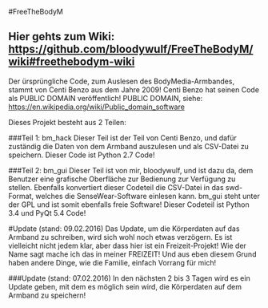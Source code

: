 #FreeTheBodyM  

## Hier gehts zum Wiki: https://github.com/bloodywulf/FreeTheBodyM/wiki#freethebodym-wiki  

Der ürsprüngliche Code, zum Auslesen des BodyMedia-Armbandes, stammt von Centi Benzo aus dem Jahre 2009!
Centi Benzo hat seinen Code als PUBLIC DOMAIN veröffentlich!
PUBLIC DOMAIN, siehe: https://en.wikipedia.org/wiki/Public_domain_software


Dieses Projekt besteht aus 2 Teilen:

###Teil 1: bm_hack
Dieser Teil ist der Teil von Centi Benzo, und dafür zuständig die Daten von dem Armband auszulesen und als CSV-Datei zu speichern. Dieser Code ist Python 2.7 Code!

###Teil 2: bm_gui
Dieser Teil ist von mir, bloodywulf, und ist dazu da, dem Benutzer eine grafische Oberfläche zur Bedienung zur Verfügung zu stellen. Ebenfalls konvertiert dieser Codeteil die CSV-Datei in das swd-Format, welches die SenseWear-Software einlesen kann.
bm_gui steht unter der GPL und ist somit ebenfalls freie Software! Dieser Codeteil ist Python 3.4 und PyQt 5.4 Code!


#Update (stand: 09.02.2016)
Das Update, um die Körperdaten auf das Armband zu schreiben, wird sich wohl noch etwas verzögern. Es ist vielleicht nicht jedem klar, aber dass hier ist ein Freizeit-Projekt! Wie der Name sagt mache ich das in meiner FREIZEIT! Und aus eben diesem Grund haben andere Dinge, wie die Familie, einfach Vorrang für mich!


###Update (stand: 07.02.2016)
In den nächsten 2 bis 3 Tagen wird es ein Update geben, mit dem es möglich sein wird, die Körperdaten auf dem Armband zu speichern!
